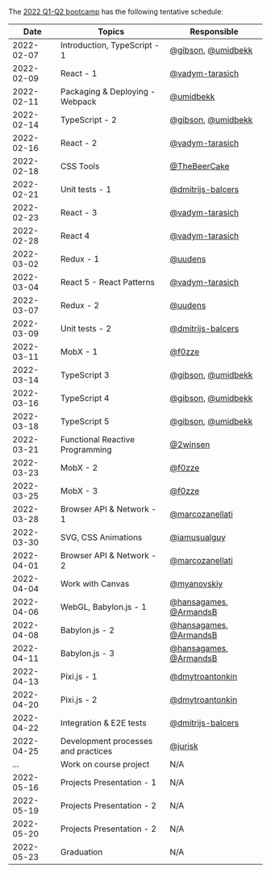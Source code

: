 The [2022 Q1-Q2 bootcamp](https://typescript-bootcamp.evolution.com/) has the following tentative schedule:

| Date       | Topics                                   | Responsible                                                                    |
|------------|------------------------------------------|--------------------------------------------------------------------------------|
| 2022-02-07 | Introduction, TypeScript - 1             | [@gibson](https://github.com/gibson), [@umidbekk](https://github.com/umidbekk) |
| 2022-02-09 | React - 1                                | [@vadym-tarasich](https://github.com/vadym-tarasich)                           |
| 2022-02-11 | Packaging & Deploying - Webpack          | [@umidbekk](https://github.com/umidbekk)                                       |
| 2022-02-14 | TypeScript - 2                           | [@gibson](https://github.com/gibson), [@umidbekk](https://github.com/umidbekk) |
| 2022-02-16 | React - 2                                | [@vadym-tarasich](https://github.com/vadym-tarasich)                           |
| 2022-02-18 | CSS Tools                                | [@TheBeerCake](https://github.com/TheBeerCake)                                 |
| 2022-02-21 | Unit tests - 1                           | [@dmitrijs-balcers](https://github.com/dmitrijs-balcers)                       |
| 2022-02-23 | React - 3                                | [@vadym-tarasich](https://github.com/vadym-tarasich)                           |
| 2022-02-28 | React 4                                  | [@vadym-tarasich](https://github.com/vadym-tarasich)                           |
| 2022-03-02 | Redux - 1                                | [@uudens](https://github.com/uudens)                                           |
| 2022-03-04 | React 5 - React Patterns                 | [@vadym-tarasich](https://github.com/vadym-tarasich)                           |
| 2022-03-07 | Redux - 2                                | [@uudens](https://github.com/uudens)                                           |
| 2022-03-09 | Unit tests - 2                           | [@dmitrijs-balcers](https://github.com/dmitrijs-balcers)                       |
| 2022-03-11 | MobX - 1                                 | [@f0zze](https://github.com/f0zze)                                             |
| 2022-03-14 | TypeScript 3                             | [@gibson](https://github.com/gibson), [@umidbekk](https://github.com/umidbekk) |
| 2022-03-16 | TypeScript 4                             | [@gibson](https://github.com/gibson), [@umidbekk](https://github.com/umidbekk) |
| 2022-03-18 | TypeScript 5                             | [@gibson](https://github.com/gibson), [@umidbekk](https://github.com/umidbekk) |
| 2022-03-21 | Functional Reactive Programming          | [@2winsen](https://github.com/2winsen)                                         |
| 2022-03-23 | MobX - 2                                 | [@f0zze](https://github.com/f0zze)                                             |
| 2022-03-25 | MobX - 3                                 | [@f0zze](https://github.com/f0zze)                                             |
| 2022-03-28 | Browser API & Network - 1                | [@marcozanellati](https://github.com/marcozanellati)                           |
| 2022-03-30 | SVG, CSS Animations                      | [@iamusualguy](https://github.com/iamusualguy)                                 |
| 2022-04-01 | Browser API & Network - 2                | [@marcozanellati](https://github.com/marcozanellati)                           |
| 2022-04-04 | Work with Canvas                         | [@myanovskiy](https://github.com/myanovskiy)                                   |
| 2022-04-06 | WebGL, Babylon.js - 1                    | [@hansagames](https://github.com/hansagames), [@ArmandsB](https://github.com/ArmandsB)                                   |
| 2022-04-08 | Babylon.js - 2                           | [@hansagames](https://github.com/hansagames), [@ArmandsB](https://github.com/ArmandsB)                                   |
| 2022-04-11 | Babylon.js - 3                           | [@hansagames](https://github.com/hansagames), [@ArmandsB](https://github.com/ArmandsB)                                   |
| 2022-04-13 | Pixi.js - 1                              | [@dmytroantonkin](https://github.com/dmytroantonkin)                           |
| 2022-04-20 | Pixi.js - 2                              | [@dmytroantonkin](https://github.com/dmytroantonkin)                           |
| 2022-04-22 | Integration & E2E tests                  | [@dmitrijs-balcers](https://github.com/dmitrijs-balcers)                       |
| 2022-04-25 | Development processes and practices      | [@jurisk](https://github.com/jurisk)                                           |
| ...        | Work on course project                   | N/A                                                                            |
| 2022-05-16 | Projects Presentation - 1                | N/A                                                                            |
| 2022-05-19 | Projects Presentation - 2                | N/A                                                                            |
| 2022-05-20 | Projects Presentation - 2                | N/A                                                                            |
| 2022-05-23 | Graduation                               | N/A                                                                            |
